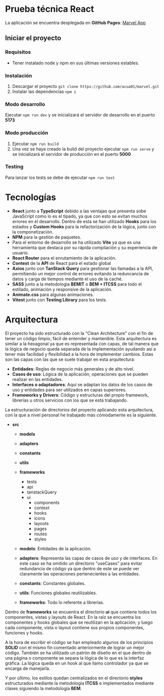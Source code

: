 # Prueba técnica React
La aplicación se encuentra desplegada en **GitHub Pages**: [Marvel App](https://acua01.github.io/marvel)

## Iniciar el proyecto

### Requisitos
- Tener instalado node y npm en sus últimas versiones estables.

### Instalación
1. Descargar el proyecto `git clone https://github.com/acua01/marvel.git`
2. Instalar las dependencias `npm i`

### Modo desarrollo
Ejecutar `npm run dev` y se inicializará el servidor de desarrollo en el puerto **5173**

### Modo producción
1. Ejecutar `npm run build`
2. Una vez se haya creado la build del proyecto ejecutar `npm run serve` y se inicializará el servidor de producción en el puerto **5000**

### Testing
Para lanzar los tests se debe de ejecutar `npm run test`


# Tecnologías
- **React** junto a **TypeScript** debido a las ventajas que presenta sobe JavaScript como lo es el tipado, ya que con esto se evitan muchos errores en el desarrollo. Dentro de esta se han utilizado **Hooks** para los estados y **Custom Hooks** para la refactorización de la lógica, junto con la componetización.
- **NPM** para la gestión de paquetes.
- Para el entorno de desarrollo se ha utilizado **Vite** ya que es una herramienta que destaca por su rápida compilación y su experiencia de usuario.
- **React Router** para el enrutamiento de la aplicación.
- **Context** de la **API** de React para el estado global
- **Axios** junto con **TanStack Query** para gestionar las llamadas a la API, permitiendo un mejor control de errores evitando la reduncancia de datos y carga de tiempos mediante el uso de la caché.
- **SASS** junto a la metodología **BEMIT** o **BEM + ITCSS** para todo el estilado, animación y responsive de la aplicación.
- **Animate.css** para algunas animaciones.
- **Vitest** junto con **Testing Library** para los tests.

# Arquitectura
El proyecto ha sido estructurado con la "Clean Architecture" con el fin de tener un código limpio, fácil de entender y mantenible. Esta arquitectura es similar a la hexagonal ya que es representada con capas, de tal manera que la lógica de negocio queda separada de la implementación ayudando así a tener más facilidad y flexibilidad a la hora de implementar cambios. Estas son las capas con las que se suele trabajar en esta arquitectura:
- **Entidades**: Reglas de negocio más generales y de alto nivel.
- **Casos de uso**: Lógica de la aplicación, operaciones que se pueden realizar en las entidades.
- **Interfaces o adaptadores**: Aquí se adaptan los datos de los casos de uso y entidades para ser utilizados en capas superiores.
- **Frameworks y Drivers**: Código y estructuras del propio framework, librerías u otros servicios con los que se está trabajando.

La estructuración de directorios del proyecto aplicando esta arquitectura, con la que a nivel personal he trabajado más cómodamente es la siguiente.
- **src**
  - **models**
  - **adapters**
  - **constants**
  - **utils**
  - **frameworks**
    - tests
    - api
    - tanstackQuery
    - ui
      - components
      - context
      - hooks
      - icons
      - layouts
      - pages
      - routes
      - styles

  - **models**: Entidades de la aplicación.
  - **adapters**: Representa las capas de casos de uso y de interfaces. En este caso se ha omitido un directorio "useCases" para evitar redundancia de código ya que dentro de este se puede ver claramente las operaciones pertenecientes a las entidades.
  - **constants**: Constantes globales.
  - **utils**: Funciones globales reutilizables.
  - **frameworks**: Todo lo referente a librerías.

Dentro de **frameworks** se encuentra el directorio **ui** que contiene todos los componentes, vistas y layouts de React. En la raíz se encuentra los componentes y hooks globales que se reutilizan en la aplicación; y luego cada componente, vista o layout contiene sus propios componentes, funciones y hooks.

A la hora de escribir el código se han empleado algunos de los principios **SOLID** con el mismo fin comentado anteriormente de lograr un mejor código. También se ha utilizado un patrón de diseño en el que dentro de una página o componente se separa la lógica de lo que es la interfaz gráfica. La lógica queda en un hook al que llamo controlador ya que se encarga de manejarla.

Y por último, los estilos quedan centralizados en el directorio **styles** estructurados mediante la metodología **ITCSS** e implementados mediante clases siguiendo la metodología **BEM**.
